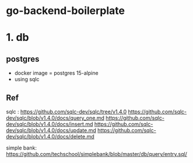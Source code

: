 # go-backend-boilerplate

# 1. db

## postgres

- docker image = postgres 15-alpine
- using sqlc

## Ref

sqlc :
https://github.com/sqlc-dev/sqlc/tree/v1.4.0
https://github.com/sqlc-dev/sqlc/blob/v1.4.0/docs/query_one.md
https://github.com/sqlc-dev/sqlc/blob/v1.4.0/docs/insert.md
https://github.com/sqlc-dev/sqlc/blob/v1.4.0/docs/update.md
https://github.com/sqlc-dev/sqlc/blob/v1.4.0/docs/delete.md

simple bank:
https://github.com/techschool/simplebank/blob/master/db/query/entry.sql/
